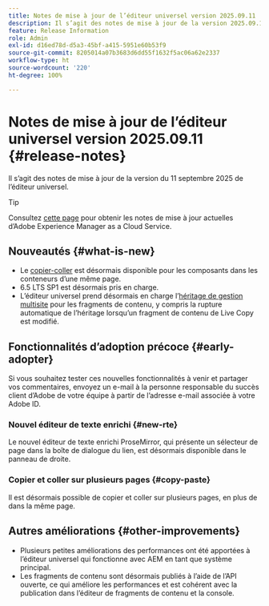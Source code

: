 ```yaml
---
title: Notes de mise à jour de l’éditeur universel version 2025.09.11
description: Il s’agit des notes de mise à jour de la version 2025.09.11 de l’éditeur universel.
feature: Release Information
role: Admin
exl-id: d16ed78d-d5a3-45bf-a415-5951e60b53f9
source-git-commit: 8205014a07b3683d6dd55f1632f5ac06a62e2337
workflow-type: ht
source-wordcount: '220'
ht-degree: 100%

---
```



# Notes de mise à jour de l’éditeur universel version 2025.09.11 {#release-notes}

Il s’agit des notes de mise à jour de la version du 11 septembre 2025 de l’éditeur universel.

>[!TIP]
>
>Consultez [cette page](/help/release-notes/release-notes-cloud/release-notes-current.md) pour obtenir les notes de mise à jour actuelles d’Adobe Experience Manager as a Cloud Service.

## Nouveautés {#what-is-new}

* Le [copier-coller](/help/sites-cloud/authoring/universal-editor/authoring.md#copy-paste) est désormais disponible pour les composants dans les conteneurs d’une même page.
* 6.5 LTS SP1 est désormais pris en charge.
* L’éditeur universel prend désormais en charge l’[héritage de gestion multisite](/help/sites-cloud/authoring/universal-editor/inheritance.md) pour les fragments de contenu, y compris la rupture automatique de l’héritage lorsqu’un fragment de contenu de Live Copy est modifié.

## Fonctionnalités d’adoption précoce {#early-adopter}

Si vous souhaitez tester ces nouvelles fonctionnalités à venir et partager vos commentaires, envoyez un e-mail à la personne responsable du succès client d’Adobe de votre équipe à partir de l’adresse e-mail associée à votre Adobe ID.

### Nouvel éditeur de texte enrichi {#new-rte}

Le nouvel éditeur de texte enrichi ProseMirror, qui présente un sélecteur de page dans la boîte de dialogue du lien, est désormais disponible dans le panneau de droite.

### Copier et coller sur plusieurs pages {#copy-paste}

Il est désormais possible de copier et coller sur plusieurs pages, en plus de dans la même page.

## Autres améliorations {#other-improvements}

* Plusieurs petites améliorations des performances ont été apportées à l’éditeur universel qui fonctionne avec AEM en tant que système principal.
* Les fragments de contenu sont désormais publiés à l’aide de l’API ouverte, ce qui améliore les performances et est cohérent avec la publication dans l’éditeur de fragments de contenu et la console.
